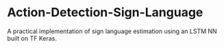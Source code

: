 # Action-Detection-Sign-Language
A practical implementation of sign language estimation using an LSTM NN built on TF Keras.
